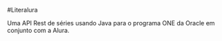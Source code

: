 #Literalura

Uma API Rest de séries usando Java para o programa ONE da Oracle em conjunto com a Alura.
